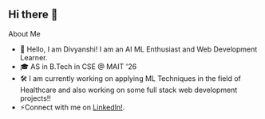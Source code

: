 ## Hi there 👋

<!--
**Divyanshi-Joshi/Divyanshi-Joshi** is a ✨ _special_ ✨ repository because its `README.md` (this file) appears on your GitHub profile.
-->

About Me
- 👋 Hello, I am Divyanshi! I am an AI ML Enthusiast and Web Development Learner.
- 🎓 AS in B.Tech in CSE @ MAIT '26 
- 🛠️ I am currently working on applying ML Techniques in the field of Healthcare and also working on some full stack web development projects!!
- ⚡Connect with me on [LinkedIn!](https://www.linkedin.com/in/your-linkedin-profile).

